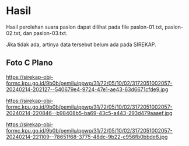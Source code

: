 # Hasil

Hasil perolehan suara paslon dapat dilihat pada file paslon-01.txt, paslon-02.txt, dan paslon-03.txt.

Jika tidak ada, artinya data tersebut belum ada pada SIREKAP.

## Foto C Plano

https://sirekap-obj-formc.kpu.go.id/9b0b/pemilu/ppwp/31/72/05/10/02/3172051002057-20240214-202127--540679e4-9724-47e1-ae43-63d6671cfde9.jpg

https://sirekap-obj-formc.kpu.go.id/9b0b/pemilu/ppwp/31/72/05/10/02/3172051002057-20240214-220846--b98408b5-ba69-43c5-a443-293d479aaaef.jpg

https://sirekap-obj-formc.kpu.go.id/9b0b/pemilu/ppwp/31/72/05/10/02/3172051002057-20240214-221109--78651f68-3775-48dc-9b22-c956fb0bbde6.jpg
